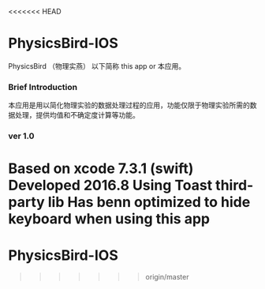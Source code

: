 <<<<<<< HEAD
# PhysicsBird-IOS
PhysicsBird （物理实燕） 以下简称 this app or 本应用。
### Brief Introduction
本应用是用以简化物理实验的数据处理过程的应用，功能仅限于物理实验所需的数据处理，提供均值和不确定度计算等功能。
### ver 1.0
Based on xcode 7.3.1 (swift)
Developed 2016.8
Using Toast third-party lib
Has benn optimized to hide keyboard when using this app
=======
# PhysicsBird-IOS
>>>>>>> origin/master
